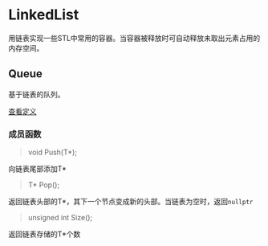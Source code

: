 # LinkedList
用链表实现一些STL中常用的容器。当容器被释放时可自动释放未取出元素占用的内存空间。

## Queue

基于链表的队列。

[查看定义](https://github.com/zou-z/LinkedList/blob/main/LinkedList/Queue.h)

### 成员函数

> void Push(T*);

向链表尾部添加T*

> T* Pop();

返回链表头部的T*，其下一个节点变成新的头部。当链表为空时，返回`nullptr`

>  unsigned int Size();

返回链表存储的T*个数

